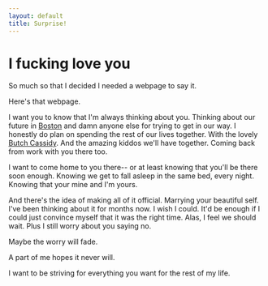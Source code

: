 ```yaml
---
layout: default
title: Surprise!
---
```


# I fucking love you

So much so that I decided I needed a webpage to say it.

Here's that webpage.

I want you to know that I'm always thinking about you. Thinking about our
future in
[Boston](http://www.avaloncommunities.com/massachusetts/boston-apartments/ava-back-bay)
 and damn anyone else for trying to get in our way. I honestly do plan on
spending the rest of our lives together. With the lovely 
[Butch Cassidy](https://goo.gl/dl4j7g). And the amazing kiddos we'll have
together. Coming back from work with you there too.

I want to come home to you there-- or at least knowing that you'll be there
soon enough. Knowing we get to fall asleep in the same bed, every night.
Knowing that your mine and I'm yours.

And there's the idea of making all of it official. Marrying your beautiful
self. I've been thinking about it for months now. I wish I could. It'd be
enough if I could just convince myself that it was the right time. Alas, I
feel we should wait. Plus I still worry about you saying no.

Maybe the worry will fade.

A part of me hopes it never will.

I want to be striving for everything you want for the rest of my life.
